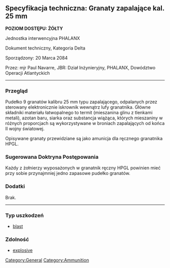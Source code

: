 ## Specyfikacja techniczna: Granaty zapalające kal. 25 mm

**POZIOM DOSTĘPU: ŻÓŁTY**

Jednostka interwencyjna PHALANX

Dokument techniczny, Kategoria Delta

Sporządzony: 20 Marca 2084

Przez: mjr Paul Navarre, JBR: Dział Inżynieryjny, PHALANX, Dowództwo
Operacji Atlantyckich

------------------------------------------------------------------------

### Przegląd

Pudełko 9 granatów kalibru 25 mm typu zapalającego, odpalanych przez
sterowany elektronicznie iskrownik wewnątrz lufy granatnika. Główne
składniki materiału łatwopalnego to termit (mieszanina glinu z tlenkami
metali), azotan baru, siarka oraz substancja wiążąca, których mieszaniny
w różnych proporcjach są wykorzystywane w broniach zapalających od końca
II wojny światowej.

Opisywane granaty przewidziane są jako amunicja dla ręcznego granatnika
HPGL.

### Sugerowana Doktryna Postępowania

Każdy z żołnierzy wyposażonych w granatnik ręczny HPGL powinien mieć
przy sobie przynajmniej jedno zapasowe pudełko granatów.

### Dodatki

Brak.

------------------------------------------------------------------------

### Typ uszkodzeń

- [blast](Damage/blast "wikilink")

### Zdolność

- [explosive](Skills/explosive "wikilink")

[Category:General](Category:General "wikilink")
[Category:Ammunition](Category:Ammunition "wikilink")
